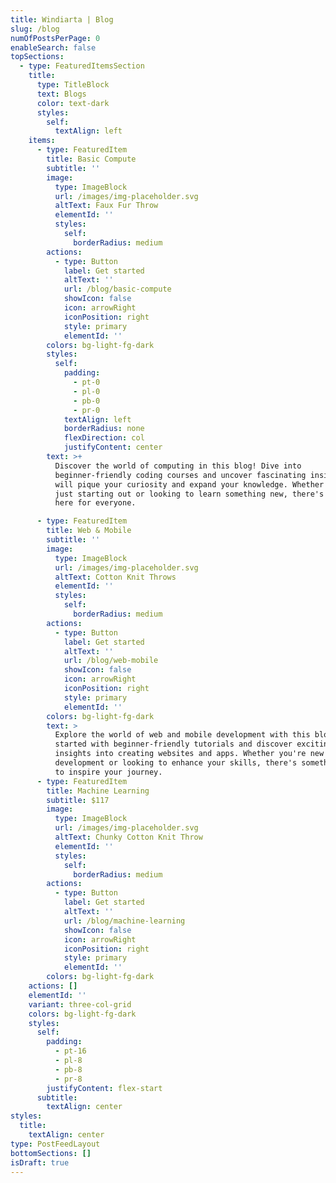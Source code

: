 ```yaml
---
title: Windiarta | Blog
slug: /blog
numOfPostsPerPage: 0
enableSearch: false
topSections:
  - type: FeaturedItemsSection
    title:
      type: TitleBlock
      text: Blogs
      color: text-dark
      styles:
        self:
          textAlign: left
    items:
      - type: FeaturedItem
        title: Basic Compute
        subtitle: ''
        image:
          type: ImageBlock
          url: /images/img-placeholder.svg
          altText: Faux Fur Throw
          elementId: ''
          styles:
            self:
              borderRadius: medium
        actions:
          - type: Button
            label: Get started
            altText: ''
            url: /blog/basic-compute
            showIcon: false
            icon: arrowRight
            iconPosition: right
            style: primary
            elementId: ''
        colors: bg-light-fg-dark
        styles:
          self:
            padding:
              - pt-0
              - pl-0
              - pb-0
              - pr-0
            textAlign: left
            borderRadius: none
            flexDirection: col
            justifyContent: center
        text: >+
          Discover the world of computing in this blog! Dive into
          beginner-friendly coding courses and uncover fascinating insights that
          will pique your curiosity and expand your knowledge. Whether you're
          just starting out or looking to learn something new, there's something
          here for everyone.

      - type: FeaturedItem
        title: Web & Mobile
        subtitle: ''
        image:
          type: ImageBlock
          url: /images/img-placeholder.svg
          altText: Cotton Knit Throws
          elementId: ''
          styles:
            self:
              borderRadius: medium
        actions:
          - type: Button
            label: Get started
            altText: ''
            url: /blog/web-mobile
            showIcon: false
            icon: arrowRight
            iconPosition: right
            style: primary
            elementId: ''
        colors: bg-light-fg-dark
        text: >
          Explore the world of web and mobile development with this blog! Get
          started with beginner-friendly tutorials and discover exciting
          insights into creating websites and apps. Whether you're new to
          development or looking to enhance your skills, there's something here
          to inspire your journey.
      - type: FeaturedItem
        title: Machine Learning
        subtitle: $117
        image:
          type: ImageBlock
          url: /images/img-placeholder.svg
          altText: Chunky Cotton Knit Throw
          elementId: ''
          styles:
            self:
              borderRadius: medium
        actions:
          - type: Button
            label: Get started
            altText: ''
            url: /blog/machine-learning
            showIcon: false
            icon: arrowRight
            iconPosition: right
            style: primary
            elementId: ''
        colors: bg-light-fg-dark
    actions: []
    elementId: ''
    variant: three-col-grid
    colors: bg-light-fg-dark
    styles:
      self:
        padding:
          - pt-16
          - pl-8
          - pb-8
          - pr-8
        justifyContent: flex-start
      subtitle:
        textAlign: center
styles:
  title:
    textAlign: center
type: PostFeedLayout
bottomSections: []
isDraft: true
---
```

